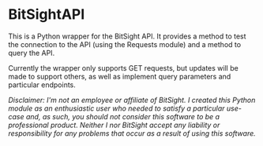 # BitSightAPI

This is a Python wrapper for the BitSight API. It provides a method to test the connection to the API (using the Requests module) and a method to query the API.

Currently the wrapper only supports GET requests, but updates will be made to support others, as well as implement query parameters and particular endpoints.

_Disclaimer: I'm not an employee or affiliate of BitSight. I created this Python module as an enthusiastic user who needed to satisfy a particular use-case and, as such, you should not consider this software to be a professional product. Neither I nor BitSight accept any liability or responsibility for any problems that occur as a result of using this software._
